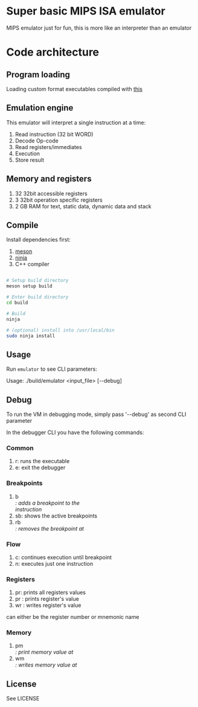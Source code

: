 # Super basic MIPS ISA emulator

MIPS emulator just for fun, this is more like an interpreter than an emulator

# Code architecture

## Program loading

Loading custom format executables compiled with [this](https://github.com/thegoldgoat/mips_compiler)

## Emulation engine

This emulator will interpret a single instruction at a time:

1. Read instruction (32 bit WORD)
2. Decode Op-code
3. Read registers/immediates
4. Execution
5. Store result

## Memory and registers

1. 32 32bit accessible registers
2. 3 32bit operation specific registers
3. 2 GB RAM for text, static data, dynamic data and stack

## Compile

Install dependencies first:

1. [meson](https://mesonbuild.com/)
2. [ninja](https://ninja-build.org/)
3. C++ compiler

```bash

# Setup build directory
meson setup build

# Enter build directory
cd build

# Build
ninja

# (optional) install into /usr/local/bin
sudo ninja install

```

## Usage

Run `emulator` to see CLI parameters:

Usage: ./build/emulator <input_file> [--debug]

## Debug

To run the VM in debugging mode, simply pass '--debug' as second CLI parameter

In the debugger CLI you have the following commands:

### Common

1. r: runs the executable
2. e: exit the debugger

### Breakpoints

1. b <address>: adds a breakpoint to the <address> instruction
2. sb: shows the active breakpoints
3. rb <address>: removes the breakpoint at <address>

### Flow

1. c: continues execution until breakpoint
2. n: executes just one instruction

### Registers

1. pr: prints all registers values
2. pr <reg>: prints <reg> register's value
3. wr <reg> <value>: writes <reg> register's value

<reg> can either be the register number or mnemonic name

### Memory

1. pm <address>: print memory value at <address>
2. wm <address> <value>: writes memory value at <address>

## License

See LICENSE
